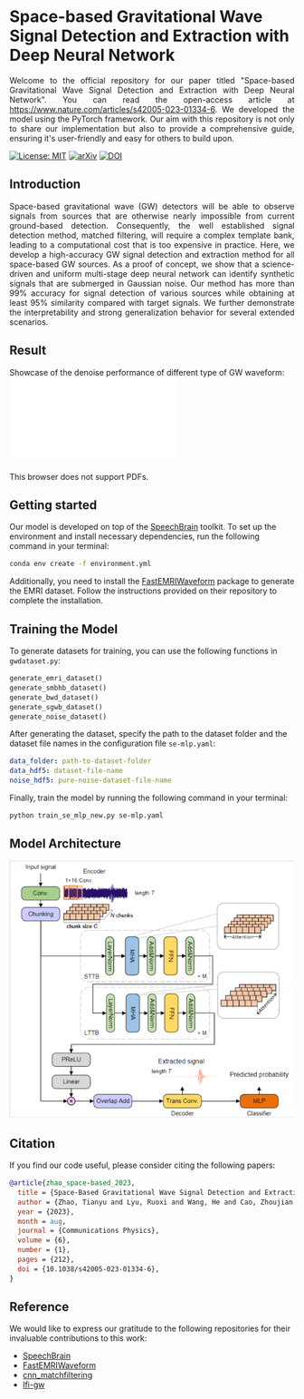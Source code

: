 # Space-based Gravitational Wave Signal Detection and Extraction with Deep Neural Network

<p align="justify">
Welcome to the official repository for our paper titled "Space-based Gravitational Wave Signal Detection and Extraction with Deep Neural Network". You can read the open-access article at <a href="https://www.nature.com/articles/s42005-023-01334-6">https://www.nature.com/articles/s42005-023-01334-6</a>. We developed the model using the PyTorch framework. Our aim with this repository is not only to share our implementation but also to provide a comprehensive guide, ensuring it's user-friendly and easy for others to build upon.
</p>


[![License: MIT](https://img.shields.io/badge/License-MIT-green.svg?style=for-the-badge&logo=appveyor)](https://opensource.org/licenses/MIT) 
[![arXiv](https://img.shields.io/badge/arXiv-2207.07414-red?style=for-the-badge&logo=appveyor)](https://arxiv.org/abs/2207.07414) 
[![DOI](https://img.shields.io/badge/DOI-10.1038%2Fs42005.023.01334.6-blue?style=for-the-badge&logo=appveyor)](https://www.nature.com/articles/s42005-023-01334-6)

## Introduction

<p align="justify">
Space-based gravitational wave (GW) detectors will be able to observe signals from sources that are otherwise nearly impossible from current ground-based detection. Consequently, the well established signal detection method, matched filtering, will require a complex template bank, leading to a computational cost that is too expensive in practice. Here, we develop a high-accuracy GW signal detection and extraction method for all space-based GW sources. As a proof of concept, we show that a science-driven and uniform multi-stage deep neural network can identify synthetic signals that are submerged in Gaussian noise. Our method has more than 99% accuracy for signal detection of various sources while obtaining at least 95% similarity compared with target signals. We further demonstrate the interpretability and strong generalization behavior for several extended scenarios.
</p>

## Result

Showcase of the denoise performance of different type of GW waveform:
<object data="image/fig7.pdf" type="application/pdf" width="700px" height="700px">
    <embed src="image/fig7.pdf">
        <p>This browser does not support PDFs.</p>
    </embed>
</object>
<!-- ![network|300](images/ldc2a-denoise.png) -->

## Getting started

Our model is developed on top of the [SpeechBrain](https://speechbrain.github.io/) toolkit. To set up the environment and install necessary dependencies, run the following command in your terminal:

```bash
conda env create -f environment.yml
```

Additionally, you need to install the [FastEMRIWaveform](https://github.com/BlackHolePerturbationToolkit/FastEMRIWaveforms) package to generate the EMRI dataset. Follow the instructions provided on their repository to complete the installation.

## Training the Model

To generate datasets for training, you can use the following functions in `gwdataset.py`:

```python
generate_emri_dataset()
generate_smbhb_dataset()
generate_bwd_dataset()
generate_sgwb_dataset()
generate_noise_dataset()
```

After generating the dataset, specify the path to the dataset folder and the dataset file names in the configuration file `se-mlp.yaml`:

```yaml
data_folder: path-to-dataset-folder
data_hdf5: dataset-file-name
noise_hdf5: pure-noise-dataset-file-name
```

Finally, train the model by running the following command in your terminal:

```bash
python train_se_mlp_new.py se-mlp.yaml
```

## Model Architecture

![network|300](images/network.png)

## Citation

If you find our code useful, please consider citing the following papers:

```bibtex
@article{zhao_space-based_2023,
  title = {Space-Based Gravitational Wave Signal Detection and Extraction with Deep Neural Network},
  author = {Zhao, Tianyu and Lyu, Ruoxi and Wang, He and Cao, Zhoujian and Ren, Zhixiang},
  year = {2023},
  month = aug,
  journal = {Communications Physics},
  volume = {6},
  number = {1},
  pages = {212},
  doi = {10.1038/s42005-023-01334-6},
}

```

## Reference

We would like to express our gratitude to the following repositories for their invaluable contributions to this work:

- [SpeechBrain](https://speechbrain.github.io/)
- [FastEMRIWaveform](https://github.com/BlackHolePerturbationToolkit/FastEMRIWaveforms)
- [cnn_matchfiltering](https://github.com/hagabbar/cnn_matchfiltering)
- [lfi-gw](https://github.com/stephengreen/lfi-gw)
